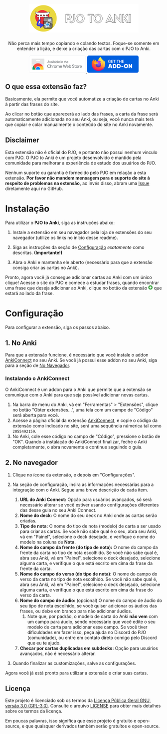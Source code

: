 <div align="center">
<h1><img src="docs/icons/project_banner.png" width="350"></h1>
<p> Não perca mais tempo copiando e colando textos. Foque-se somente em entender a lição, e deixe a criação das cartas com o PJO to Anki. </p>

<a href="https://chrome.google.com/webstore/detail/pjo-to-anki/jpmfnecphnpnbongaehddmdchmodcilo"><img src="docs/icons/get_extension_chrome.png" alt="Get PJO to Anki on Chromium based browsers" height="55px"> </a>
<a href="https://addons.mozilla.org/en-US/firefox/addon/pjo-to-anki"><img src="docs/icons/get_extension_firefox.png" alt="Get PJO to Anki for Firefox" height="55px"></a>
</div>

## O que essa extensão faz?

Basicamente, ela permite que você automatize a criação de cartas no Anki à partir das frases do site.

Ao clicar no botão que aparecerá ao lado das frases, a carta da frase será automaticamente adicionada no seu Anki, ou seja, você nunca mais terá que copiar e colar manualmente o conteúdo do site no Anki novamente.

## Disclaimer

Esta extensão não é oficial do PJO, e portanto não possui nenhum vínculo com PJO. O PJO to Anki é um projeto desenvolvido e mantido pela comunidade para melhorar a experiência de estudo dos usuários do PJO.

Nenhum suporte ou garantia é fornecido pelo PJO em relação a esta extensão. **Por favor não mandem mensagem para o suporte do site à respeito de problemas na extensão,** ao invés disso, abram uma [Issue](https://github.com/SecretX33/pjo-to-anki/issues) diretamente aqui no GitHub.

# Instalação

Para utilizar o **PJO to Anki**, siga as instruções abaixo:

1. Instale a extensão em seu navegador pela loja de extensões do seu navegador (utilize os links no início desse readme).

2. Siga as instruções da seção de [Configuração](#Configuração) *exatamente* como descritas. **(Importante!)**

3. Abra o Anki e mantenha ele aberto (necessário para que a extensão consiga criar as cartas no Anki).

Pronto, agora você já consegue adicionar cartas ao Anki com um único clique! Acesse o site do PJO e comece a estudar frases, quando encontrar uma frase que deseja adicionar ao Anki, clique no botão da extensão <img src="docs/icons/plus_icon.png" width="14" title="Botão de adicionar frase no Anki"> que estará ao lado da frase.

# Configuração

Para configurar a extensão, siga os passos abaixo.

## 1. No Anki

Para que a extensão funcione, é necessário que você instale o addon [AnkiConnect](https://ankiweb.net/shared/info/2055492159) no seu Anki. Se você já possui esse addon no seu Anki, siga para a seção de [No Navegador](#2-no-navegador).

### Instalando o AnkiConnect

O AnkiConnect é um addon para o Anki que permite que a extensão se comunique com o Anki para que seja possível adicionar novas cartas.

1. Na barra de menu do Anki, vá em "Ferramentas" > "Extensões", clique no botão "Obter extensões...", uma tela com um campo de "Código" será aberta para você.
2. Acesse a página oficial da extensão [AnkiConnect](https://ankiweb.net/shared/info/2055492159), e copie o código da extensão como indicado no site, será uma sequência númerica tal como `2055492159`.
3. No Anki, cole esse código no campo de "Código", pressione o botão de "OK". Quando a instalação do AnkiConnect finalizar, feche o Anki completamente, o abra novamente e continue seguindo o guia.

## 2. No navegador

1. Clique no ícone da extensão, e depois em "Configurações".

2. Na seção de configuração, insira as informações necessárias para a integração com o Anki. Segue uma breve descrição de cada item.
   1. **URL do Anki Connect:** Opção para usuários avançados, só será necessário alterar se você estiver usando configurações diferentes das desse guia no seu Anki Connect.
   2. **Nome do deck:** O nome do seu deck no Anki onde as cartas serão criadas.
   3. **Tipo de nota:** O nome do tipo de nota (modelo) de carta a ser usado para criar as cartas. Se você não sabe qual é o seu, abra seu Anki, vá em "Painel", selecione o deck desejado, e verifique o nome do modelo na coluna de **Nota**.
   4. **Nome do campo da frente (do tipo de nota):** O nome do campo da frente da carta no tipo de nota escolhido. Se você não sabe qual é, abra seu Anki, vá em "Painel", selecione o deck desejado, selecione alguma carta, e verifique o que está escrito em cima da frase da frente da carta.
   5. **Nome do campo do verso (do tipo de nota):** O nome do campo do verso da carta no tipo de nota escolhido. Se você não sabe qual é, abra seu Anki, vá em "Painel", selecione o deck desejado, selecione alguma carta, e verifique o que está escrito em cima da frase do verso da carta.
   6. **Nome do campo de áudio:** (opcional) O nome do campo de áudio do seu tipo de nota escolhido, se você quiser adicionar os áudios das frases, ou deixe em branco para não adicionar áudios.
      1. Note que, por padrão, o modelo de carta do Anki **não vem** com um campo para áudio, sendo necessário que você edite o seu modelo de carta para adicionar esse campo. Se você tiver dificuldades em fazer isso, peça ajuda no Discord do PJO (comunidade), ou entre em contato direto comigo pelo Discord que eu te ajudo.
   7. **Checar por cartas duplicadas em subdecks:** Opção para usuários avançados, não é necessário alterar.

3. Quando finalizar as customizações, salve as configurações.

Agora você já está pronto para utilizar a extensão e criar suas cartas.

## Licença

Este projeto é licenciado sob os termos da [Licença Pública Geral GNU, versão 3.0 (GPL-3.0)](https://www.gnu.org/licenses/gpl-3.0.en.html). Consulte o arquivo [LICENSE](LICENSE) para obter mais detalhes sobre os termos da licença.

Em poucas palavras, isso significa que esse projeto é gratuito e open-source, e que quaisquer derivados também serão gratuítos e open-source.
